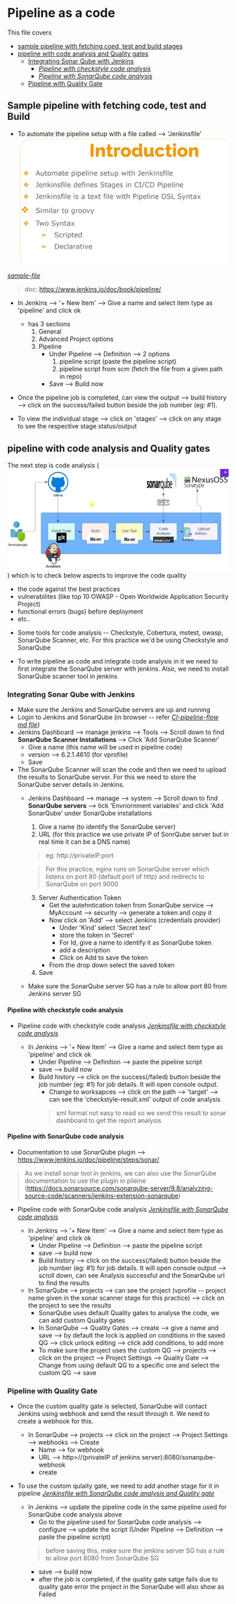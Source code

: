 # Pipeline as a code
This file covers
- [sample pipeline with fetching coed, test and build stages](#sample-pipeline-with-fetching-code-test-and-build) 
- [pipeline with code analysis and Quality gates](#pipeline-with-code-analysis-and-quality-gates)
    - [Integrating Sonar Qube with Jenkins](#integrating-sonar-qube-with-jenkins)
        - [_Pipeline with checkstyle code analysis_](#pipeline-with-checkstyle-code-analysis)
        - [_Pipeline with SonarQube code analysis_](#pipeline-with-sonarqube-code-analysis)
    - [Pipeline with Quality Gate](#pipeline-with-quality-gate)

## Sample pipeline with fetching code, test and Build
* To automate the pipeline setup with a file called --> 'Jenkinsfile'
    ![paac-intro](paac-intro.png)

[_sample-file_](Jenkinsfile)
> doc: https://www.jenkins.io/doc/book/pipeline/

* In Jenkins --> '+ New Item' --> Give a name and select item type as 'pipeline' and click ok
    - has 3 sections
        1. General
        2. Advanced Project options
        3. Pipeline
            - Under Pipeline --> Definition --> 2 options
                1. pipeline script (paste the pipeline script)
                2. pipeline script from scm (fetch the file from a given path in repo)
            - Save --> Build now

* Once the pipeline job is completed, can view the output --> build history --> click on the success/failed button beside the job number (eg: #1).

* To view the individual stage --> click on 'stages' --> click on any stage to see the respective stage status/output

## pipeline with code analysis and Quality gates
The next step is code analysis (![CI-pipeline-flow](CI-pipeline-flow.png)) which is to check below aspects to improve the code quality
- the code against the best practices
- vulnerabilites (like top 10 OWASP - Open Worldwide Application Security Project)
- functional errors (bugs) before deployment
- etc..

* Some tools for code analysis -- Checkstyle, Cobertura, mstest, owasp, SonarQube Scanner, etc. For this practice we'd be using Checkstyle and SonarQube

* To write pipeline as code and integrate code analysis in it we need to first integrate the SonarQube server with jenkins. Also, we need to install SonarQube scanner tool in jenkins

### Integrating Sonar Qube with Jenkins
* Make sure the Jenkins and SonarQube servers are up and running
* Login to Jenkins and SonarQube (in browser -- refer [_CI-pipeline-flow md file_](CI-pipeline-flow.md))
* Jenkins Dashboard --> manage jenkins --> Tools --> Scroll down to find **SonarQube Scanner Installations** --> Click 'Add SonarQube Scanner'
    - Give a name (this name will be used in pipeline code)
    - version --> 6.2.1.4610 (for vprofile)
    - Save
* The SonarQube Scanner will scan the code and then we need to upload the results to SonarQube server. For this we need to store the SonarQube server details in Jenkins.
    - Jenkins Dashboard --> manage --> system --> Scroll down to find **SonarQube servers** --> tick 'Envriornment variables' and click 'Add SonarQube' under SonarQube installations
        1. Give a name (to identify the SonarQube server)
        2. URL (for this practice we use private IP of SonrQube server but in real time it can be a DNS name)
        > eg: http://privateIP:port
            
        >For this practice, nginx runs on SonarQube server which listens on port 80 (default port of http) and redirects to SonarQube on port 9000
        3. Server Authentication Token
            - Get the autehntication token from SonarQube service --> MyAccount --> security --> generate a token and copy it
            - Now click on 'Add' --> select Jenkins (credentials provider)
                * Under 'Kind' select 'Secret text'
                * store the token in 'Secret'
                * For Id, give a name to identify it as SonarQube token
                * add a description
                * Click on Add to save the token
            - From the drop down select the saved token
        4. Save
    - Make sure the SonarQube server SG has a rule to allow port 80 from Jenkins server SG

#### Pipeline with checkstyle code analysis
* Pipeline code with checkstyle code analysis [_Jenkinsfile with checkstyle code analysis_](Jenkinsfile-with-checkstyle-codeAnalysis)

    * In Jenkins --> '+ New Item' --> Give a name and select item type as 'pipeline' and click ok
        - Under Pipeline --> Definition --> paste the pipeline script
        - save --> build now
        - Build history -->  click on the success(/failed) button beside the job number (eg: #1) for job details. It will open console output.
            * Change to worksapces --> click on the path --> 'target' --> can see the 'checkstyle-result.xml' output of code analysis
            > xml format not easy to read so we send this result to sonar dashboard to get the report analysis

#### Pipeline with SonarQube code analysis
* Documentation to use SonarQube plugin --> https://www.jenkins.io/doc/pipeline/steps/sonar/
> As we install sonar tool in jenkins, we can also use the SonarQube documentation to use the plugin in pileine (https://docs.sonarsource.com/sonarqube-server/9.8/analyzing-source-code/scanners/jenkins-extension-sonarqube)

* Pipeline code with SonarQube code analysis [_Jenkinsfile with SonarQube code analysis_](Jenkinsfile-with-sonarQube-codeAnalysis)

    * In Jenkins --> '+ New Item' --> Give a name and select item type as 'pipeline' and click ok
        - Under Pipeline --> Definition --> paste the pipeline script
        - save --> build now
        - Build history -->  click on the success(/failed) button beside the job number (eg: #1) for job details. It will open console output --> scroll down, can see Analysis successful and the SonarQube url to find the results
    * In SonarQube --> projects --> can see the project (vprofile -- project name given in the sonar scanner stage for this practice) --> click on the project to see the results
        - SonarQube uses default Quality gates to analyse the code, we can add custom Quality gates
        - In SonarQube --> Quality Gates --> create --> give a name and save --> by default the lock is applied on conditions in the saved QG --> click unlock editing --> click add conditions, to add more
        - To make sure the project uses the custom QG --> projects --> click on the project --> Project Settings --> Quality Gate --> Change from using default QG to a specific one and select the custom QG --> save

### Pipeline with Quality Gate
* Once the custom quality gate is selected, SonarQube will contact Jenkins using webhook and send the result through it. We need to create a webhook for this.
    - In SonarQube --> projects --> click on the project --> Project Settings --> webhooks --> Create
        - Name --> for webhook
        - URL --> http>//(privateIP of jenkins server):8080/sonarqube-webhook
        - create

* To use the custom qulaity gate, we need to add another stage for it in pipeline [_Jenkinsfile with SonarQube code analysis and Quality gate_](Jenkinsfile-with-sonarQube-codeAnalysis-qualityGate)
    - In Jenkins --> update the pipeline code in the same pipeline used for SonarQube code analysis above
        - Go to the pipeline used for SonarQube code analysis --> configure --> update the script (Under Pipeline --> Definition --> paste the pipeline script)
        > before saving this, make sure the jenkins server SG has a rule to allow port 8080 from SonarQube SG
        - save --> build now
        - after the job is completed, if the quality gate satge fails due to quality gate error the project in the SonarQube will also show as Failed

